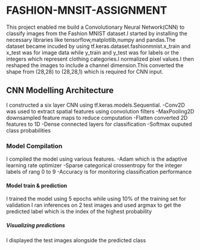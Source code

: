 # FASHION-MNSIT-ASSIGNMENT
This project enabled me build a Convolutionary Neural Network(CNN) to classify images from the Fashion MNIST dataset.I started by installing the necessary libraries like tensorflow,matplotlib,numpy and pandas.The dataset became incuded by using tf.keras.dataset.fashionmnist.x_train and x_test was for image data while y_train and y_test was for labels or the integers which represent clothing categories.I normalized pixel values.I then reshaped the images to include a channel dimension.This converted the shape from (28,28) to (28,28,1) which is required for CNN input. 
## CNN Modelling Architecture
I constructed a six layer CNN using tf.keras.models.Sequential.
  -Conv2D was used to extract spatial features using convolution filters
  -MaxPooling2D downsampled feature maps to reduce computation
  -Flatten converted 2D features to 1D
  -Dense connected layers for classification
  -Softmax ouputed class probabilities
### Model Compilation
I compiled the model using various features.
   -Adam which is the adaptive learning rate optimizer
   -Sparse categorical crossentropy for the integer labels of rang 0 to 9
   -Accuracy is for monitoring classification performance
#### Model train & prediction
I trained the model using 5 epochs while using 10% of the training set for validation
I ran inferences on 2 test images and used argmax to get the predicted label which is the index of the highest probability
##### Visualizing predictions
I displayed the test images alongside the predicted class
